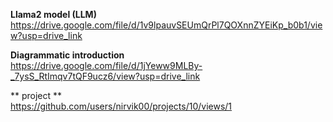 
**Llama2 model (LLM)**
<br>
https://drive.google.com/file/d/1v9lpauvSEUmQrPl7QOXnnZYEiKp_b0b1/view?usp=drive_link

**Diagrammatic introduction**
<br>
https://drive.google.com/file/d/1jYeww9MLBy-_7ysS_RtImqv7tQF9ucz6/view?usp=drive_link

** project **
<br>
https://github.com/users/nirvik00/projects/10/views/1
